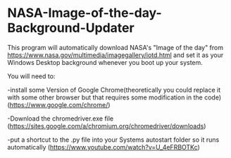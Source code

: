 # NASA-Image-of-the-day-Background-Updater
This program will automatically download NASA's "Image of the day" from https://www.nasa.gov/multimedia/imagegallery/iotd.html and set it as your Windows Desktop background whenever you boot up your system.

You will need to:

-install some Version of Google Chrome(theoretically you could replace it with some other browser but that requires some           modification in the code)(https://www.google.com/chrome/)

-Download the chromedriver.exe file (https://sites.google.com/a/chromium.org/chromedriver/downloads)

-put a shortcut to the .py file into your Systems autostart folder so it runs automatically
(https://www.youtube.com/watch?v=U_4eFRBOTKc)

